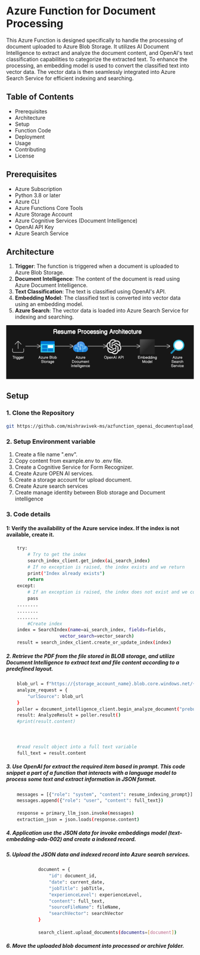 # Azure Function for Document Processing
This Azure Function is designed specifically to handle the processing of document uploaded to Azure Blob Storage. It utilizes AI Document Intelligence to extract and analyze the document content, and OpenAI's text classification capabilities to categorize the extracted text. To enhance the processing, an embedding model is used to convert the classified text into vector data. The vector data is then seamlessly integrated into Azure Search Service for efficient indexing and searching.

## Table of Contents
- Prerequisites
- Architecture
- Setup
- Function Code
- Deployment
- Usage
- Contributing
- License

## Prerequisites
- Azure Subscription
- Python 3.8 or later
- Azure CLI
- Azure Functions Core Tools
- Azure Storage Account
- Azure Cognitive Services (Document Intelligence)
- OpenAI API Key
- Azure Search Service

## Architecture
1. **Trigger**: The function is triggered when a document is uploaded to Azure Blob Storage.
2. **Document Intelligence**: The content of the document is read using Azure Document Intelligence.
3. **Text Classification**: The text is classified using OpenAI's API.
4. **Embedding Model**: The classified text is converted into vector data using an embedding model.
5. **Azure Search**: The vector data is loaded into Azure Search Service for indexing and searching.

![Architecture](image/image.bmp)
## Setup

### 1. Clone the Repository
```bash
git https://github.com/mishravivek-ms/azfunction_openai_documentupload_aisearch_python.git

```


### 2. Setup Environment variable
1. Create a file name ".env".
2. Copy content from example.env to .env file.
3. Create a Cognitive Service for Form Recognizer.
4. Create Azure OPEN AI services. 
5. Create a storage account for upload document. 
6. Create Azure search services
7. Create manage identity between Blob storage and Document intelligence


### 3. Code details 
#### 1: Verify the availability of the Azure service index. If the index is not available, create it.
```bash
    try:
        # Try to get the index
        search_index_client.get_index(ai_search_index)
        # If no exception is raised, the index exists and we return
        print("Index already exists")
        return
    except:
        # If an exception is raised, the index does not exist and we continue with the logic to create it
        pass
    ........
    ........
    ........
        #Create index
    index = SearchIndex(name=ai_search_index, fields=fields,
                    vector_search=vector_search)
    result = search_index_client.create_or_update_index(index)
```

##### 2. Retrieve the PDF from the file stored in BLOB storage, and utilize Document Intelligence to extract text and file content according to a predefined layout.
```bash
    blob_url = f"https://{storage_account_name}.blob.core.windows.net/{input_file}"
    analyze_request = {
        "urlSource": blob_url
    }
    poller = document_intelligence_client.begin_analyze_document("prebuilt-layout", analyze_request=analyze_request)
    result: AnalyzeResult = poller.result()
    #print(result.content)
    
    

    #read result object into a full text variable
    full_text = result.content

```
##### 3. Use OpenAI for extract the required item based in prompt. This code snippet a part of a function that interacts with a language model to process some text and extract information in JSON format.
```bash
    messages = [{"role": "system", "content": resume_indexing_prompt}]
    messages.append({"role": "user", "content": full_text})

    response = primary_llm_json.invoke(messages)
    extraction_json = json.loads(response.content)
```

##### 4. Application use the JSON data for invoke embeddings model (text-embedding-ada-002) and create a indexed record. 


##### 5. Upload the JSON data and indexed record into Azure search services. 
```bash
            document = {
                "id": document_id,
                "date": current_date,
                "jobTitle": jobTitle,
                "experienceLevel": experienceLevel,
                "content": full_text,
                "sourceFileName": fileName,
                "searchVector": searchVector
            }
            
            search_client.upload_documents(documents=[document])
```
##### 6. Move the uploaded blob document into processed or archive folder. 

